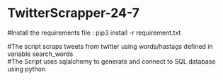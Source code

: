 # TwitterScrapper-24-7

#Install the requirements file : 
pip3 install -r requirement.txt

#The script scraps tweets from twitter using words/hastags defined in variable search_words  
#The Script uses sqlalchemy to generate and connect to SQL database using python
